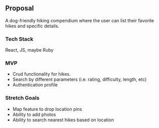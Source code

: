 ## Proposal
A dog-friendly hiking compendium where the user can list their favorite hikes and specific details.

### Tech Stack
React, JS, maybe Ruby

### MVP
- Crud functionality for hikes.
- Search by different parameters (i.e. rating, difficulty, length, etc)
- Authentication profile

### Stretch Goals
- Map feature to drop location pins
- Ability to add photos
- Ability to search nearest hikes based on location